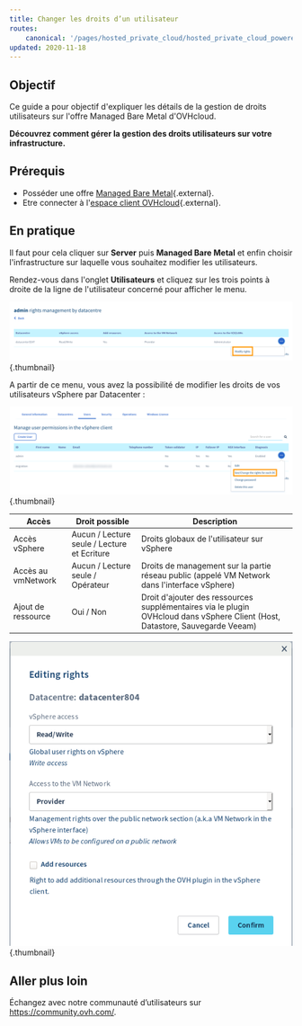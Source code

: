 ```yaml
---
title: Changer les droits d’un utilisateur
routes:
    canonical: '/pages/hosted_private_cloud/hosted_private_cloud_powered_by_vmware/change_users_rights'
updated: 2020-11-18
---
```


## Objectif

Ce guide a pour objectif d'expliquer les détails de la gestion de droits utilisateurs sur l'offre Managed Bare Metal d'OVHcloud.

**Découvrez comment gérer la gestion des droits utilisateurs sur votre infrastructure.**

## Prérequis

* Posséder une offre [Managed Bare Metal](https://www.ovhcloud.com/fr/managed-bare-metal/){.external}.
* Etre connecter à l'[espace client OVHcloud](https://www.ovh.com/auth/?action=gotomanager&from=https://www.ovh.com/fr/&ovhSubsidiary=fr){.external}.

## En pratique

Il faut pour cela cliquer sur **Server** puis **Managed Bare Metal** et enfin choisir l'infrastructure sur laquelle vous souhaitez modifier les utilisateurs.

Rendez-vous dans l'onglet **Utilisateurs** et cliquez sur les trois points à droite de la ligne de l'utilisateur concerné pour afficher le menu.

![Voir / Modifier les droits par DC](images/user_rights_1.png){.thumbnail}

A partir de ce menu, vous avez la possibilité de modifier les droits de vos utilisateurs vSphere par Datacenter :

![Modifier les droits](images/user_rights_2.png){.thumbnail}

| Accès  | Droit possible | Description |
|---|---|---|
| Accès vSphere | Aucun / Lecture seule / Lecture et Ecriture | Droits globaux de l'utilisateur sur vSphere |
| Accès au vmNetwork | Aucun / Lecture seule / Opérateur | Droits de management sur la partie réseau public (appelé VM Network dans l'interface vSphere) |
| Ajout de ressource | Oui / Non | Droit d'ajouter des ressources supplémentaires via le plugin OVHcloud dans vSphere Client (Host, Datastore, Sauvegarde Veeam) |

![Modifier les droits](images/user_rights_3.png){.thumbnail}

## Aller plus loin

Échangez avec notre communauté d’utilisateurs sur <https://community.ovh.com/>.
